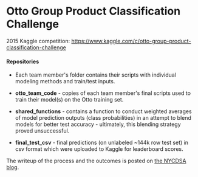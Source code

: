 # Otto Group Product Classification Challenge
2015 Kaggle competition: https://www.kaggle.com/c/otto-group-product-classification-challenge

#### Repositories

- Each team member's folder contains their scripts with individual modeling methods and train/test inputs.

- **otto_team_code** - copies of each team member's final scripts used to train their model(s) on the Otto training set.

- **shared_functions** - contains a function to conduct weighted averages of model prediction outputs (class probabilities) in an attempt to blend models for better test accuracy - ultimately, this blending strategy proved unsuccessful.

- **final_test_csv** - final predictions (on unlabeled ~144k row test set) in csv format which were uploaded to Kaggle for leaderboard scores.

The writeup of the process and the outcomes is posted on [the NYCDSA blog](http://blog.nycdatascience.com/student-works/kaggle-otto-classification/).